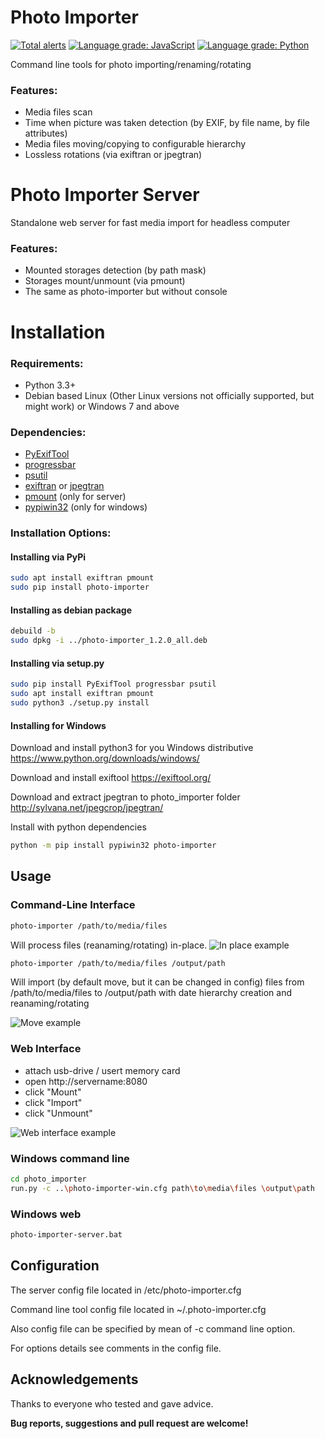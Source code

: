 # Photo Importer

[![Total alerts](https://img.shields.io/lgtm/alerts/g/sashacmc/photo-importer.svg?logo=lgtm&logoWidth=18)](https://lgtm.com/projects/g/sashacmc/photo-importer/alerts/)
[![Language grade: JavaScript](https://img.shields.io/lgtm/grade/javascript/g/sashacmc/photo-importer.svg?logo=lgtm&logoWidth=18)](https://lgtm.com/projects/g/sashacmc/photo-importer/context:javascript)
[![Language grade: Python](https://img.shields.io/lgtm/grade/python/g/sashacmc/photo-importer.svg?logo=lgtm&logoWidth=18)](https://lgtm.com/projects/g/sashacmc/photo-importer/context:python)

Command line tools for photo importing/renaming/rotating
### Features:
  * Media files scan
  * Time when picture was taken detection (by EXIF, by file name, by file attributes)
  * Media files moving/copying to configurable hierarchy 
  * Lossless rotations (via exiftran or jpegtran)

# Photo Importer Server
Standalone web server for fast media import for headless computer
### Features:
  * Mounted storages detection (by path mask)
  * Storages mount/unmount (via pmount)
  * The same as photo-importer but without console

# Installation

### Requirements:

  * Python 3.3+
  * Debian based Linux (Other Linux versions not officially supported, but might work) or Windows 7 and above

### Dependencies:
  * [PyExifTool](https://pypi.org/project/PyExifTool/)
  * [progressbar](https://pypi.org/project/progressbar/)
  * [psutil](https://pypi.org/project/psutil/)
  * [exiftran](https://linux.die.net/man/1/exiftran) or [jpegtran](https://linux.die.net/man/1/jpegtran)
  * [pmount](https://linux.die.net/man/1/pmount) (only for server)
  * [pypiwin32](https://pypi.org/project/pypiwin32/) (only for windows)


### Installation Options:

#### Installing via PyPi
```bash
sudo apt install exiftran pmount
sudo pip install photo-importer
```
#### Installing as debian package
```bash
debuild -b
sudo dpkg -i ../photo-importer_1.2.0_all.deb
```
#### Installing via setup.py
```bash
sudo pip install PyExifTool progressbar psutil
sudo apt install exiftran pmount
sudo python3 ./setup.py install
```

#### Installing for Windows
Download and install python3 for you Windows distributive
https://www.python.org/downloads/windows/

Download and install exiftool
https://exiftool.org/

Download and extract jpegtran to photo_importer folder
http://sylvana.net/jpegcrop/jpegtran/

Install with python dependencies
```bash
python -m pip install pypiwin32 photo-importer
```

## Usage
### Command-Line Interface

```bash
photo-importer /path/to/media/files
```
Will process files (reanaming/rotating) in-place.
![In place example](https://user-images.githubusercontent.com/28735879/76139947-bd249780-6055-11ea-85c0-0985b6bde93f.png)

```bash
photo-importer /path/to/media/files /output/path
```
Will import (by default move, but it can be changed in config) files from /path/to/media/files to /output/path with date hierarchy creation and reanaming/rotating

![Move example](https://user-images.githubusercontent.com/28735879/76139964-eba27280-6055-11ea-988f-aa71cda7ba36.png)

### Web Interface
  * attach usb-drive / usert memory card
  * open http://servername:8080
  * click "Mount"
  * click "Import"
  * click "Unmount"

![Web interface example](https://user-images.githubusercontent.com/28735879/76140174-f1995300-6057-11ea-8718-19c38650c786.png)

### Windows command line
```bash
cd photo_importer
run.py -c ..\photo-importer-win.cfg path\to\media\files \output\path
```
### Windows web 
```bash
photo-importer-server.bat
```

## Configuration
The server config file located in /etc/photo-importer.cfg

Command line tool config file located in ~/.photo-importer.cfg

Also config file can be specified by mean of -c command line option.

For options details see comments in the config file.

## Acknowledgements
Thanks to everyone who tested and gave advice.

**Bug reports, suggestions and pull request are welcome!**
